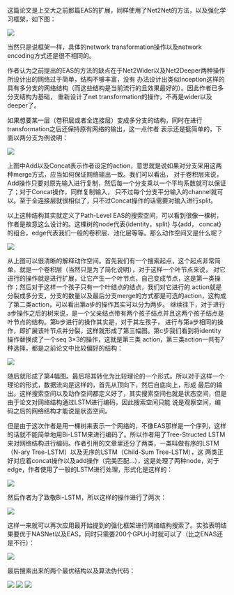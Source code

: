 这篇论文是上交大之前那篇EAS的扩展，同样使用了Net2Net的方法，以及强化学习框架，如下图：

![](http://o7ie0tcjk.bkt.clouddn.com/7sxcxccoipqhkkd1.jpg)

当然只是说框架一样，具体的network transformation操作以及network encoding方式还是很不相同的。

作者认为之前提出的EAS的方法的缺点在于Net2Wider以及Net2Deeper两种操作所设计出的网络过于简单，结构不够丰富，没有
办法设计出类似Inception这样的具有多分支的网络结构（而这些结构是当前流行的且效果最好的）。因此作者已多分支结构为基础，
重新设计了net transformation的操作，不再是wider以及deeper了。

如果想要某一层（卷积层或者全连接层）变成多分支的结构，同时在进行transformation之后还保持原有网络的输出，这一点作者
表示还是挺简单的，下面以两分支为例说明：

![](http://o7ie0tcjk.bkt.clouddn.com/whwuli0gxhb9k3j2.jpg)

上图中Add以及Concat表示作者设定的action，意思就是说如果对分支采用这两种merge方式，应当如何保证网络输出一致。我们可以看出，
对于卷积层来说，Add操作只要对原先输入进行复制，然后每一个分支乘以一个平均系数就可以保证了；对于Concat操作，同样复制输入，
只不过每个分支平分输入的channel就可以。至于全连接层就很相似了，只不过Concat操作的话需要对输入进行split。

以上这种结构其实就定义了Path-Level EAS的搜索空间，可以看到很像一棵树，作者是故意这么设计的。这棵树的node代表{identity，split}
与{add， concat}的组合，edge代表我们一般的卷积层、池化层等等。那么动作空间又是什么呢？

![](http://o7ie0tcjk.bkt.clouddn.com/wvaz6fmhlrxz9l1a.jpg)

从上图可以很清晰的解释动作空间。首先我们有一个搜索起点，这个起点非常简单，就是一个卷积层（当然只是为了简化说明），对于这样一个叶节点来说，
对它进行的操作就是进行扩展，让它产生一个叶节点，自己变成节点，这是第一类操作；然后对于这样一个孩子只有一个叶结点的结点，我们对它进行的
action就是分裂成多分支，分支的数量以及最后分支merge的方式都是可选的action，这构成了第二类action，可以看出第a步的操作其实可以分为两步。
继续往下，对于进行a步操作之后的树来说，是一个父亲结点带有两个孩子结点并且这两个孩子结点是叶节点的结构。第b步进行的操作其实是，对于其左孩子，
进行与第a步相同的操作，即扩展该叶节点并分裂，这样就形成了第三幅图。第c步我们看到将identity操作替换成了一个seq 3×3的操作，这就是第三类
action，第三类action一共有7种选择，都是之前论文中比较偏好的结构：

![](http://o7ie0tcjk.bkt.clouddn.com/42sfsyl0sitlhi9f.jpg)

随后就形成了第4幅图。最后将其转化为比较理论的一个形式。所以对于这样一个理论的形式，数据流向是这样的，首先从顶向下，然后自底向上，形成
最后的输出。这样搜索空间以及动作空间都定义好了，其实搜索空间也就是状态空间，但是由于论文对网络结构通过LSTM进行编码，因此搜索空间只能
说是观察空间，编码之后的网络结构才能说是状态空间。

但是由于这次作者是用一棵树来表示一个网络的，不像EAS那样是一个序列，这样的话就不能简单地用Bi-LSTM来进行编码了。所以作者用了Tree-Structed
LSTM来对网络结构进行编码。作者引用的文章里还分了两类，一类叫做有序的LSTM（N-ary Tree-LSTM）以及无序的LSTM（Child-Sum Tree-LSTM），这
两类正好对应着concat操作以及add操作（完美匹配...），这是处理了两种node，对于edge，作者使用了一般的LSTM进行处理，形式化是这样的：

![](http://o7ie0tcjk.bkt.clouddn.com/vw0tppnd4yxoz5u8.jpg)

然后作者为了致敬Bi-LSTM，所以这样的操作进行了两次：

![](http://o7ie0tcjk.bkt.clouddn.com/the5fqicio7no92n.jpg)

这样一来就可以再次应用最开始提到的强化框架进行网络结构搜索了。实验表明结果要优于NASNet以及EAS，同时只需要200个GPU小时就可以了（比之ENAS还是不行）：

![](http://o7ie0tcjk.bkt.clouddn.com/idq76bh1h8y1ooo6.jpg)

最后搜索出来的两个最优结构以及算法伪代码：

![](http://o7ie0tcjk.bkt.clouddn.com/5bik5lcp1vpx450u.jpg)
![](http://o7ie0tcjk.bkt.clouddn.com/2yhwhjmbzn9a43h2.jpg)
![](http://o7ie0tcjk.bkt.clouddn.com/i42tvacnyky4p1ou.jpg)




